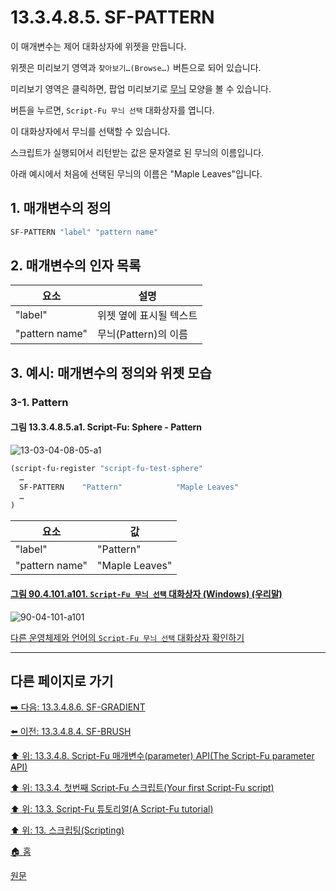 # 13.3.4.8.5. SF-PATTERN
이 매개변수는 제어 대화상자에 위젯을 만듭니다.

위젯은 미리보기 영역과 `찾아보기…(Browse…)` 버튼으로 되어 있습니다. 

미리보기 영역은 클릭하면, 팝업 미리보기로 [무늬](./19-glossaryx-pattern.md) 모양을 볼 수 있습니다. 

버튼을 누르면, `Script-Fu 무늬 선택` 대화상자를 엽니다. 

이 대화상자에서 무늬를 선택할 수 있습니다.

스크립트가 실행되어서 리턴받는 값은 문자열로 된 무늬의 이름입니다. 

아래 예시에서 처음에 선택된 무늬의 이름은 "Maple Leaves"입니다.

## 1. 매개변수의 정의

```scheme
SF-PATTERN "label" "pattern name"
```

## 2. 매개변수의 인자 목록

|요소|설명|
|---|---|
|"label"|위젯 옆에 표시될 텍스트|
|"pattern name"|무늬(Pattern)의 이름|

## 3. 예시: 매개변수의 정의와 위젯 모습
### 3-1. Pattern
#### 그림 13.3.4.8.5.a1. Script-Fu: Sphere - Pattern
![13-03-04-08-05-a1](https://github.com/wonder13662/gimp/assets/15767104/e2dd5f62-7efe-4130-92bb-de67ecf75280)

```scheme
(script-fu-register "script-fu-test-sphere"
  …
  SF-PATTERN    "Pattern"            "Maple Leaves"
  …
)
```

|요소|값|
|---|---|
|"label"|"Pattern"|
|"pattern name"|"Maple Leaves"|

<a id="90-04-101-a101"></a>

#### [그림 90.4.101.a101. `Script-Fu 무늬 선택` 대화상자 (Windows) (우리말)](./90-04-0101-script_fu_pattern_selection.md#90-04-101-a101)
![90-04-101-a101](https://github.com/wonder13662/gimp/assets/15767104/4f425bf0-5e49-4c47-a97f-3e77d9c858bb)

[다른 운영체제와 언어의 `Script-Fu 무늬 선택` 대화상자 확인하기](./90-04-0101-script_fu_pattern_selection.md#90-04-101-a102)

***

## 다른 페이지로 가기

[➡️ 다음: 13.3.4.8.6. SF-GRADIENT](./13-03-04-08-06-sf_gradient.md)

[⬅️ 이전: 13.3.4.8.4. SF-BRUSH](./13-03-04-08-04-sf_brush.md)

[⬆️ 위: 13.3.4.8. Script-Fu 매개변수(parameter) API(The Script-Fu parameter API)](./13-03-04-08-00-the_script_fu_parameter_api.md)

[⬆️ 위: 13.3.4. 첫번째 Script-Fu 스크립트(Your first Script-Fu script)](./13-03-04-00-your-first-script-fu-script.md)

[⬆️ 위: 13.3. Script-Fu 튜토리얼(A Script-Fu tutorial)](./13-03-00-a-script-fu-tutorial.md)

[⬆️ 위: 13. 스크립팅(Scripting)](./13-00-scripting.md)

[🏠 홈](./00-home.md)

[원문](https://docs.gimp.org/2.10/ko/gimp-using-script-fu-tutorial-first-script.html#gimp-using-script-fu-api)